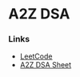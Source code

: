 # A2Z DSA 


### Links
- [LeetCode](https://leetcode.com/aakankshsingh02/)
- [A2Z DSA Sheet](https://takeuforward.org/strivers-a2z-dsa-course/strivers-a2z-dsa-course-sheet-2/)
